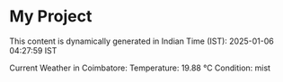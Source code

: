 # My Project

This content is dynamically generated in Indian Time (IST): 2025-01-06 04:27:59 IST


Current Weather in Coimbatore:
Temperature: 19.88 °C
Condition: mist
